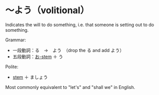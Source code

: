 # ～よう（volitional）

Indicates the will to do something, i.e. that someone is setting out to do something.

Grammar:

- 一段動詞：る　→　よう　（drop the る and add よう）
- 五段動詞：[お-stem](stem-お) ＋ う

Polite:

- [stem](stem-masu) ＋ ましょう

Most commonly equivalent to "let's" and "shall we" in English.

